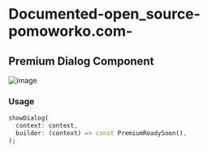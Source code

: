 # Documented-open_source-pomoworko.com-

## Premium Dialog Component

![image](https://github.com/user-attachments/assets/7bc88ab9-0897-47bd-a399-4999d078fee5)


### Usage
```dart
showDialog(
  context: context,
  builder: (context) => const PremiumReadySoon(),
);
